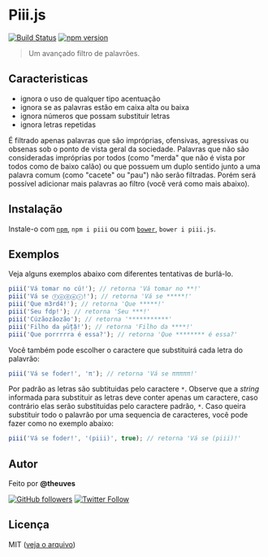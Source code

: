 # Piii.js

[![Build Status](https://travis-ci.org/theuves/piii.js.svg?branch=master)](https://travis-ci.org/theuves/piii.js)
[![npm version](https://badge.fury.io/js/piii.svg)](https://badge.fury.io/js/piii)

> Um avançado filtro de palavrões.

## Caracteristicas

- ignora o uso de qualquer tipo acentuação
- ignora se as palavras estão em caixa alta ou baixa
- ignora números que possam substituir letras
- ignora letras repetidas

É filtrado apenas palavras que são impróprias, ofensivas, agressivas ou obsenas sob o ponto de vista geral da sociedade. Palavras que não são consideradas impróprias por todos (como "merda" que não é vista por todos como de baixo calão) ou que possuem um duplo sentido junto a uma palavra comum (como "cacete" ou "pau") não serão filtradas. Porém será possível adicionar mais palavras ao filtro (você verá como mais abaixo).

## Instalação

Instale-o com [`npm`](https://www.npmjs.com/), `npm i piii` ou com [`bower`](https://bower.io/), `bower i piii.js`.

## Exemplos

Veja alguns exemplos abaixo com diferentes tentativas de burlá-lo.

```js
piii('Vá tomar no cú!'); // retorna 'Vá tomar no **!'
piii('Vá se ⓕⓞⓓⓔⓡ!'); // retorna 'Vá se *****!'
piii('Que m3rd4!'); // retorna 'Que *****!'
piii('Seu fdp!'); // retorna 'Seu ***!'
piii('Cúzãozãozão'); // retorna '***********'
piii('Filho da ᵽṻțặ!'); // retorna 'Filho da ****!'
piii('Que porrrrra é essa?'); // retorna 'Que ******** é essa?'
```

Você também pode escolher o caractere que substituirá cada letra do palavrão:

```js
piii('Vá se foder!', 'π'); // retorna 'Vá se πππππ!'
```

Por padrão as letras são subtituidas pelo caractere `*`. Observe que a *string* informada para substituir as letras deve conter apenas
um caractere, caso contrário elas serão substituidas pelo caractere padrão, `*`. Caso queira substituir todo o palavrão por
uma sequencia de caracteres, você pode fazer como no exemplo abaixo:

```js
piii('Vá se foder!', '(piii)', true); // retorna 'Vá se (piii)!'
```

## Autor

Feito por **@theuves**

[![GitHub followers](https://img.shields.io/github/followers/theuves.svg?style=social&label=Follow)](https://github.com/theuves)
[![Twitter Follow](https://img.shields.io/twitter/follow/theuves.svg?style=social&label=Follow)](https://twitter.com/theuves)

## Licença

MIT ([veja o arquivo](https://raw.githubusercontent.com/theuves/piii.js/master/License))
